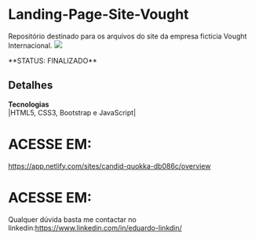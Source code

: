 # Landing-Page-Site-Vought
 Repositório destinado para os arquivos do site da empresa ficticia Vought Internacional.
 <img src="/img/carrossel.gif">
 <div>
 <p>**STATUS: FINALIZADO**</p>
</div>

 ## Detalhes
**Tecnologias**<br>
|HTML5, CSS3, Bootstrap e JavaScript| 

 # ACESSE EM:
https://app.netlify.com/sites/candid-quokka-db086c/overview

 # ACESSE EM:
 Qualquer dúvida basta me contactar no linkedin:https://www.linkedin.com/in/eduardo-linkdin/
